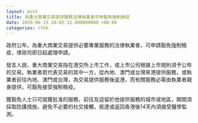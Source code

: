 ```yaml
---
layout: post
title: 為重大商業交易提供服務法律執業者可申豁免強制檢疫
date: 2020-06-15 20:02:12.000000000 +08:00
categories: rthk
---
```


政府公布，為重大商業交易提供必要專業服務的法律執業者，可申請豁免強制檢疫，律政司即日起處理申請。

發言人說，重大商業交易指在港交所上市工作，或上市公司根據上市規則須予公布的交易。執業者若代表交易的其中一方，從內地、澳門或台灣來港提供服務，或執業者前往內地、澳門或台灣，為交易提供服務後返港，而有關服務必需由執業者親身提供，可豁免接受強制檢疫。

獲豁免人士只可就獲批准的服務，前往及逗留於他提供服務的城市或地區，期間須採取防護措施，避免不必要的社交接觸，抵達或返回香港後14天內須接受醫學監測。
